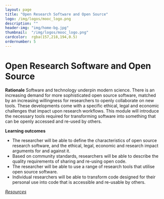 ```yaml
---
layout: page
title: "Open Research Software and Open Source"
logo: /img/logos/mooc_logo.png
description: ""
header-img: "img/home-bg.jpg"
thumbnail:  "/img/logos/mooc_logo.png"
cardcolor:  rgba(157,218,194,0.5)
ordernumber: 5
---
```


# Open Research Software and Open Source
**Rationale**
Software and technology underpin modern science. There is an increasing demand for more sophisticated open source software, matched by an increasing willingness for researchers to openly collaborate on new tools. These
developments come with a specific ethical, legal and economic challenges that impact upon research workflows. This module will introduce the necessary tools required for transforming software into something that can be openly accessed and re-used by others.

**Learning outcomes**
* The researcher will be able to define the characteristics of open source research software, and the ethical, legal, economic and research impact arguments for and against it.
* Based on community standards, researchers will be able to describe the quality requirements of sharing and re-using open code.
* The researcher will be able to use a range of research tools that utilise open source software.
* Individual researchers will be able to transform code designed for their personal
use into code that is accessible and re-usable by others.

[_Resources_](http://opensciencemooc.eu/open-science-resources/#five)
